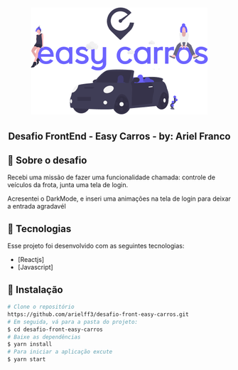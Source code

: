 
<h1 align="center">
  <img src="./.github/reameLogo.png" alt="Easy">
</h1>

<h2 align="center">Desafio FrontEnd - Easy Carros - by: Ariel Franco</h2>


## 🚀 Sobre o desafio

<p>Recebi uma missão de fazer uma funcionalidade chamada: controle de veículos da frota, junta uma tela de login.</p>
<p>Acresentei o DarkMode, e inseri uma animações na tela de login para deixar a entrada agradavél</p>

## 🔧 Tecnologias
<p>Esse projeto foi desenvolvido com as seguintes tecnologias:</p>

- [Reactjs]
- [Javascript]

## 💾 Instalação

```bash
# Clone o repositório
https://github.com/arielff3/desafio-front-easy-carros.git
# Em seguida, vá para a pasta do projeto:
$ cd desafio-front-easy-carros
# Baixe as dependências 
$ yarn install
# Para iniciar a aplicação excute
$ yarn start

